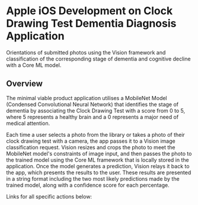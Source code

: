 # Apple iOS Development on Clock Drawing Test Dementia Diagnosis Application

Orientations of submitted photos using the Vision framework and classification of the corresponding stage of 
dementia and cognitive decline with a Core ML model.

## Overview
The minimal viable product application utilises a MobileNet Model (Condensed Convolutional Neural Network) 
that identifies the stage of dementia by associating the Clock Drawing Test with a score from 0 to 5, 
where 5 represents a healthy brain and a 0 represents a major need of medical attention.

Each time a user selects a photo from the library or takes a photo of their clock drawing test with a camera,
the app passes it to a Vision image classification request.
Vision resizes and crops the photo to meet the MobileNet model's constraints of image input,
and then passes the photo to the trained model using the Core ML framework that is locally stored in the application.
Once the model generates a prediction, Vision relays it back to the app, which presents the results to the user.
These results are presented in a string format including the two most likely predictions made by the trained model, 
along with a confidence score for each percentage.

Links for all specific actions below:

[Vision documentation]: https://developer.apple.com/documentation/vision
[Core ML documentation]: https://developer.apple.com/documentation/coreml
[Classifying Images for Categorization and Search]:
https://developer.apple.com/documentation/vision/classifying_images_for_categorization_and_search
[VNClassifyImageRequest]: https://developer.apple.com/documentation/vision/vnclassifyimagerequest
[Create ML]: https://developer.apple.com/documentation/createml
[Creating an Image Classifier Model]: 
https://developer.apple.com/documentation/createml/creating-an-image-classifier-model
[MLModel]: https://developer.apple.com/documentation/coreml/mlmodel
[VNCoreMLModel]: https://developer.apple.com/documentation/vision/vncoremlmodel
[VNCoreMLRequest]: https://developer.apple.com/documentation/vision/vncoremlrequest
[imageCropAndScaleOption]: 
https://developer.apple.com/documentation/vision/vncoremlrequest/2890144-imagecropandscaleoption
[centerCrop]: https://developer.apple.com/documentation/vision/vnimagecropandscaleoption/centercrop
[makePredictions]: x-source-tag://makePredictions
[VNImageRequestHandler]: https://developer.apple.com/documentation/vision/vnimagerequesthandler
[CGImagePropertyOrientation]: https://developer.apple.com/documentation/imageio/cgimagepropertyorientation
[VNRequest]: https://developer.apple.com/documentation/vision/vnrequest
[VNImageRequestHandler.perform]: https://developer.apple.com/documentation/vision/vnimagerequesthandler/2880297-perform
[visionRequestHandler]: x-source-tag://visionRequestHandler
[VNRequest.results]: https://developer.apple.com/documentation/vision/vnrequest/2867238-results
[VNClassificationObservation]: https://developer.apple.com/documentation/vision/vnclassificationobservation
[Prediction]: x-source-tag://Prediction
[imagePredictionHandler]: x-source-tag://imagePredictionHandler
[updatePredictionLabel]: x-source-tag://updatePredictionLabel
[project tutorial]: https://developer.apple.com/documentation/vision/classifying_images_with_vision_and_core_ml
